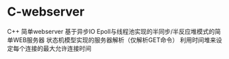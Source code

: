 # C-webserver
C++ 简单webserver
基于异步IO Epoll与线程池实现的半同步/半反应堆模式的简单WEB服务器
状态机模型实现的服务器解析（仅解析GET命令）
利用时间堆来设定每个连接的最大允许连接时间
